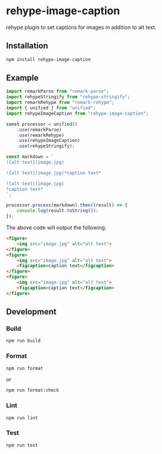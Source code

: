 # rehype-image-caption

rehype plugin to set captions for images in addition to alt text.

## Installation

```sh
npm install rehype-image-caption
```

## Example

```javascript
import remarkParse from "remark-parse";
import rehypeStringify from "rehype-stringify";
import remarkRehype from "remark-rehype";
import { unified } from "unified";
import rehypeImageCaption from "rehype-image-caption";

const processor = unified()
    .use(remarkParse)
    .use(remarkRehype)
    .use(rehypeImageCaption)
    .use(rehypeStringify);

const markdown = `
![alt text](image.jpg)

![alt text](image.jpg)*caption text*

![alt text](image.jpg)
*caption text*
`;

processor.process(markdown).then((result) => {
    console.log(result.toString());
});
```

The above code will output the following:

```html
<figure>
    <img src="image.jpg" alt="alt text">
</figure>
<figure>
    <img src="image.jpg" alt="alt text">
    <figcaption>caption text</figcaption>
</figure>
<figure>
    <img src="image.jpg" alt="alt text">
    <figcaption>caption text</figcaption>
</figure>
```

## Development

### Build

```sh
npm run build
```

### Format

```sh
npm run format
```

or

```sh
npm run format:check
```

### Lint

```sh
npm run lint
```

### Test

```sh
npm run test
```

